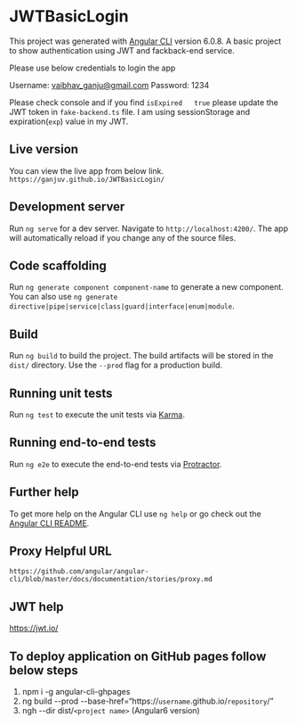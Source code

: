 # JWTBasicLogin

This project was generated with [Angular CLI](https://github.com/angular/angular-cli) version 6.0.8.
A basic project to show authentication using JWT and fackback-end service. 

Please use below credentials to login the app


Username: vaibhav_ganju@gmail.com
Password: 1234

Please check console and if you find `isExpired   true` please update the JWT token in `fake-backend.ts` file.
I am using sessionStorage and expiration(`exp`) value in my JWT.

## Live version
You can view the live app from below link. 
`https://ganjuv.github.io/JWTBasicLogin/`

## Development server

Run `ng serve` for a dev server. Navigate to `http://localhost:4200/`. The app will automatically reload if you change any of the source files.

## Code scaffolding

Run `ng generate component component-name` to generate a new component. You can also use `ng generate directive|pipe|service|class|guard|interface|enum|module`.

## Build

Run `ng build` to build the project. The build artifacts will be stored in the `dist/` directory. Use the `--prod` flag for a production build.

## Running unit tests

Run `ng test` to execute the unit tests via [Karma](https://karma-runner.github.io).

## Running end-to-end tests

Run `ng e2e` to execute the end-to-end tests via [Protractor](http://www.protractortest.org/).

## Further help

To get more help on the Angular CLI use `ng help` or go check out the [Angular CLI README](https://github.com/angular/angular-cli/blob/master/README.md).

## Proxy Helpful URL
`https://github.com/angular/angular-cli/blob/master/docs/documentation/stories/proxy.md`

## JWT help 
https://jwt.io/

## To deploy application on GitHub pages follow below steps 
1. npm i -g angular-cli-ghpages
2. ng build --prod --base-href=“https://`username`.github.io/`repository`/”
3. ngh --dir dist/`<project name>` (Angular6 version)
